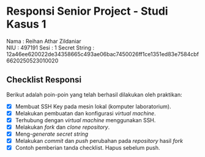 # Responsi Senior Project - Studi Kasus 1

Nama : Reihan Athar Zildaniar  
NIU : 497191
Sesi : 1 
Secret String : 12a46ee620022de34358665c493ae06bac7450026ff1ce1351ed83e7584cbf6620250523010020

## Checklist Responsi

Berikut adalah poin-poin yang telah berhasil dilakukan oleh praktikan:

- [x] Membuat SSH Key pada mesin lokal (komputer laboratorium).
- [x] Melakukan pembuatan dan konfigurasi _virtual machine_.
- [x] Terhubung dengan _virtual machine_ menggunakan SSH.
- [x] Melakukan _fork_ dan _clone_ _repository_.
- [x] Meng-_generate_ _secret string_
- [x] Melakukan _commit_ dan _push_ perubahan pada _repository_ hasil _fork_
- [x] Contoh pemberian tanda checklist. Hapus sebelum push.
